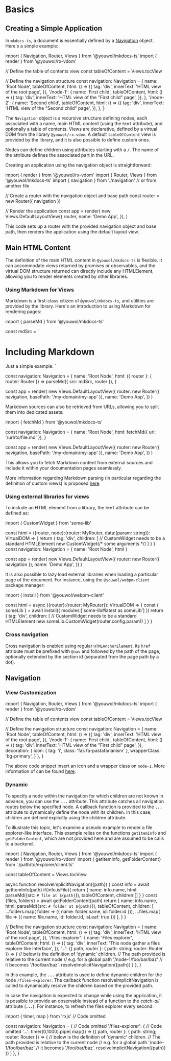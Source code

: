 # Basics

## Creating a Simple Application

In `mkdocs-ts`, a document is essentially defined by a [Navigation](@nav/api/MainModule.Navigation) object. Here's a simple example:

<code-snippet language='javascript'>
import { Navigation, Router, Views } from '@youwol/mkdocs-ts'
import { render } from '@youwol/rx-vdom'

// Define the table of contents view
const tableOfContent = Views.tocView

// Define the navigation structure
const navigation: Navigation = {
    name: 'Root Node',
    tableOfContent,
    html: () => ({
        tag: 'div',
        innerText: 'HTML view of the root page',
    }),
    '/node-1': {
        name: 'First child',
        tableOfContent,
        html: () => ({
            tag: 'div',
            innerText: 'HTML view of the "First child" page',
        }),
    },
    '/node-2': {
        name: 'Second child',
        tableOfContent,
        html: () => ({
            tag: 'div',
            innerText: 'HTML view of the "Second child" page',
        }),
    },
}
</code-snippet>

The `Navigation` object is a recursive structure defining nodes, each associated with a name, main HTML content
(using the `html` attribute), and optionally a table of contents. Views are declarative, defined by a virtual DOM 
from the library `@youwol/rx-vdom`. A default `tableOfContent` view is provided by the library, and it is 
also possible to define custom ones.

Nodes can define children using attributes starting with a **`/`**. The name of the attribute defines the associated 
part in the URL.

Creating an application using the navigation object is straightforward:

<code-snippet language='javascript' highlightedLines="5 9-12">
import { render } from '@youwol/rx-vdom'
import { Router, Views } from '@youwol/mkdocs-ts'
import { navigation } from './navigation' // or from another file

// Create a router with the navigation object and base path
const router = new Router({ navigation })

// Render the application
const app = render(
    new Views.DefaultLayoutView({
        router,
        name: 'Demo App',
    }),
)
</code-snippet>

This code sets up a router with the provided navigation object and base path, then renders the application using the 
default layout view.


## Main HTML Content

The definition of the main HTML content in `@youwol/mkdocs-ts` is flexible. 
It can accommodate views returned by promises or observables, and the virtual DOM structure returned can directly
include any HTMLElement, allowing you to render elements created by other libraries.

### Using Markdown for Views

Markdown is a first-class citizen of `@youwol/mkdocs-ts`, and utilities are provided by the library. 
Here's an introduction to using Markdown for rendering pages:

<code-snippet language='javascript' highlightedLines="0 3-5 9-13">
import { parseMd } from '@youwol/mkdocs-ts'

const mdSrc = `
# Including Markdown

Just a simple example.
`

const navigation: Navigation = {
    name: 'Root Node',
    html: ({ router }: { router: Router }) => parseMd({
        src: mdSrc,
        router
    }),
}

const app = render(
    new Views.DefaultLayoutView({
        router: new Router({ navigation, basePath: '/my-domain/my-app' }),
        name: 'Demo App',
    })
)
</code-snippet>

Markdown sources can also be retrieved from URLs, allowing you to split them into dedicated assets:

<code-snippet language='javascript' highlightedLines="0 4">
import { fetchMd } from '@youwol/mkdocs-ts'

const navigation: Navigation = {
    name: 'Root Node',
    html: fetchMd({ url: '/url/to/file.md' }),
}

const app = render(
    new Views.DefaultLayoutView({
        router: new Router({ navigation, basePath: '/my-domain/my-app' }),
        name: 'Demo App',
    })
)
</code-snippet>

This allows you to fetch Markdown content from external sources and include it within your documentation 
pages seamlessly.

More information regarding Markdown parsing (in particular regarding the definition of custom views) is proposed
[here](@nav/tutorials/markdown).


### Using external libraries for views

To include an HTML element from a library, the `html` attribute can be defined as:


<code-snippet language='javascript' highlightedLines="0 7">
import { CustomWidget } from 'some-lib'

const html = ({router, node}:{router: MyRouter, data:{param: string}): VirtualDOM => {
    return {
        tag: 'div',
        children: [
            // CustomWidget needs to be a standard HTMLElement
            new CustomWidget(/* some arguments */)
        ]
    }
}
const navigation: Navigation = {
    name: 'Root Node',
    html
}

const app = render(
    new Views.DefaultLayoutView({
        router: new Router({ navigation }),
        name: 'Demo App',
    })
)
</code-snippet>

It is also possible to lazy load external libraries when loading a particular page of the document. 
For instance, using the `@youwol/webpm-client` package manager:

<code-snippet language='javascript'>
import { install } from '@youwol/webpm-client'

const html = async ({router}:{router: MyRouter}): VirtualDOM => {
    const { someLib } = await install({
        modules:['some-lib#latest as someLib']
    })
    return {
        tag: 'div',
        children: [
            // CustomWidget needs to be a standard HTMLElement
            new someLib.CustomWidget(router.config.param1)
        ]
    }
}
</code-snippet>

### Cross navigation

Cross navigation is enabled using regular `HTMLAnchorElement`, its `href` attribute must be prefixed with `@nav` and
followed by the path of the page, optionally extended by the section id (separated from the page path by a dot).

## Navigation

### View Customization


<code-snippet language='javascript' highlightedLines="21-27">
import { Navigation, Router, Views } from '@youwol/mkdocs-ts'
import { render } from '@youwol/rx-vdom'

// Define the table of contents view
const tableOfContent = Views.tocView

// Define the navigation structure
const navigation: Navigation = {
    name: 'Root Node',
    tableOfContent,
    html: () => ({
        tag: 'div',
        innerText: 'HTML view of the root page',
    }),
    '/node-1': {
        name: 'First child',
        tableOfContent,
        html: () => ({
            tag: 'div',
            innerText: 'HTML view of the "First child" page',
        }),
        decoration: {
            icon: {
                tag: 'i',
                class: 'fas fa-pastafarianism'
            },
            wrapperClass: 'bg-primary',
        }
    },
}
</code-snippet>

The above code snippet insert an icon and a wrapper class on `node-1`.
More information of can be found [here](@nav/api/MainModule.Decoration).

### Dynamic 

To specify a node within the navigation for which children are not known in advance, you can use the **`...`** 
attribute. 
This attribute catches all navigation routes below the specified node. A callback function is provided to the **`...`**
attribute to dynamically define the node with its children. 
In this case, children are defined explicitly using the children attribute.

To illustrate this topic, let's examine a pseudo example to render a file explorer-like interface. 
This example relies on the functions `getItemInfo` and `getFolderContent`, which are not provided here and are assumed
to be calls to a backend.


<code-snippet language='javascript' highlightedLines="51-57">
import { Navigation, Router, Views } from '@youwol/mkdocs-ts'
import { render } from '@youwol/rx-vdom'
import { getItemInfo, getFolderContent} from './path/to/explorer/client.ts'


const tableOfContent = Views.tocView

async function resolveImplicitNavigation({path}) {
    const info = await getItemInfo(path)
    if(info.isFile){
        return {
            name: info.name,
            html: parseMd({src: `# file at ${path}`}),
            tableOfContent,
            children:[]
        }
    }
    const {files, folders} = await getFolderContent(path)
    return {
        name: info.name,
        html: parseMd({src: `# folder at ${path}`}),
        tableOfContent,
        children: [
            ...folders.map( folder => ({
                name: folder.name, 
                id: folder.id
            })),
            ...files.map( file => ({
                name: file.name, 
                id: folder.id,
                isLeaf: true
            }))
       ],
    }
}

// Define the navigation structure
const navigation: Navigation = {
    name: 'Root Node',
    tableOfContent,
    html: () => ({
        tag: 'div',
        innerText: 'HTML view of the root page',
    }),
    '/files-explorer': {
        name: 'Files explorer',
        tableOfContent,
        html: () => ({
            tag: 'div',
            innerText: 'This node gather a files explorer like interface',
        }),
        '...': ({ path, router }: { path: string; router: Router }) => {
            // below is the definition of 'dynamic' children.
            // The path provided is relative to the current node 
            // e.g. for a global path '/node-1/foo/bar/baz'
            // it becomes '/foo/bar/baz'.
            resolveImplicitNavigation({path})
        }
    },
}
</code-snippet>

In this example, the **`...`** attribute is used to define dynamic children for the node `/files-explorer`. 
The callback function resolveImplicitNavigation is called to dynamically resolve the children based on the provided path.

In case the navigation is expected to change while using the application, it is possible to provide an observable
instead of a function to the *catch-all* attribute (**`...`**). For instance, to refresh the files explorer every second:


<code-snippet language='javascript' highlightedLines="7-8">
import { timer, map } from 'rxjs'
// Code omitted

const navigation: Navigation = {
    // Code omitted
    '/files-explorer': {
        // Code omitted
        '...': timer(0,1000).pipe(
            map(() => ({ path, router }: { path: string; router: Router }) => {
                // below is the definition of 'dynamic' children.
                // The path provided is relative to the current node
                // e.g. for a global path '/node-1/foo/bar/baz'
                // it becomes '/foo/bar/baz'.
                resolveImplicitNavigation({path})
            })
        )
    },
}
</code-snippet>